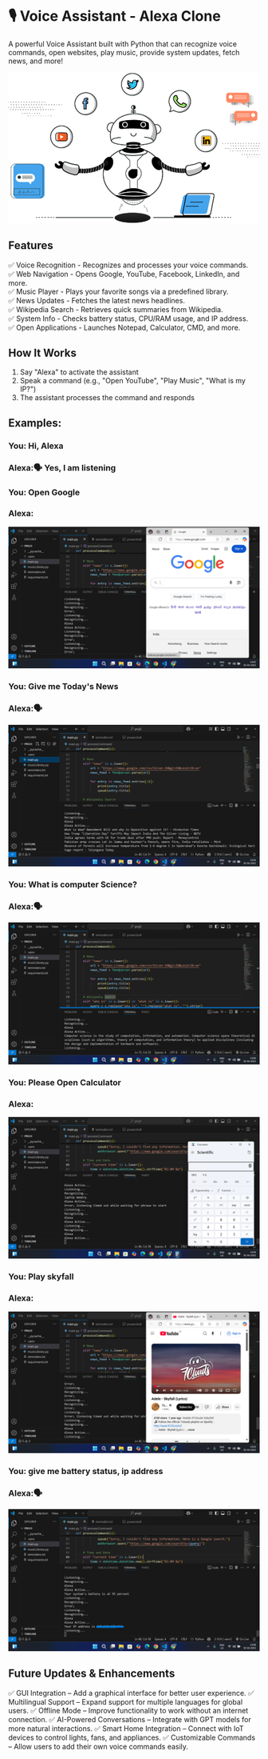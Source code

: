 # 🎙️ Voice Assistant - Alexa Clone
A powerful Voice Assistant built with Python that can recognize voice commands, open websites, play music, provide system updates, fetch news, and more!

![img alt](https://github.com/Tridibesh-033/Voice_Assistant-Alexa/blob/main/va.png?raw=true)

## Features  
✅ Voice Recognition - Recognizes and processes your voice commands.  
✅ Web Navigation - Opens Google, YouTube, Facebook, LinkedIn, and more.  
✅ Music Player - Plays your favorite songs via a predefined library.  
✅ News Updates - Fetches the latest news headlines.  
✅ Wikipedia Search - Retrieves quick summaries from Wikipedia.  
✅ System Info - Checks battery status, CPU/RAM usage, and IP address.  
✅ Open Applications - Launches Notepad, Calculator, CMD, and more.  

## How It Works
1.	Say "Alexa" to activate the assistant
2.	Speak a command (e.g., "Open YouTube", "Play Music", "What is my IP?")
3.	The assistant processes the command and responds

## Examples:
### You: Hi, Alexa
### Alexa:🗣️ Yes, I am listening
### You: Open Google
### Alexa: 
![img alt](https://github.com/Tridibesh-033/Voice_Assistant-Alexa/blob/main/g.png?raw=true)

### You: Give me Today's News
### Alexa:🗣️ 
![img alt](https://github.com/Tridibesh-033/Voice_Assistant-Alexa/blob/main/nw.png?raw=true)

### You: What is computer Science?
### Alexa:🗣️ 
![img alt](https://github.com/Tridibesh-033/Voice_Assistant-Alexa/blob/main/wiki.png?raw=true)

### You: Please Open Calculator
### Alexa: 
![img alt](https://github.com/Tridibesh-033/Voice_Assistant-Alexa/blob/main/c.png?raw=true)

### You: Play skyfall
### Alexa: 
![img alt](https://github.com/Tridibesh-033/Voice_Assistant-Alexa/blob/main/skf.png?raw=true)

### You: give me battery status, ip address
### Alexa:🗣️
![img alt](https://github.com/Tridibesh-033/Voice_Assistant-Alexa/blob/main/bip.png?raw=true)

## Future Updates & Enhancements
✅ GUI Integration – Add a graphical interface for better user experience.
✅ Multilingual Support – Expand support for multiple languages for global users.
✅ Offline Mode – Improve functionality to work without an internet connection.
✅ AI-Powered Conversations – Integrate with GPT models for more natural interactions.
✅ Smart Home Integration – Connect with IoT devices to control lights, fans, and appliances.
✅ Customizable Commands – Allow users to add their own voice commands easily.







